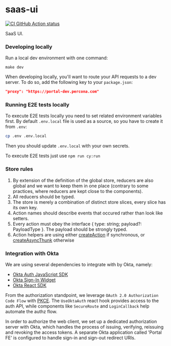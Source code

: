 # saas-ui

[![CI GitHub Action status](https://github.com/percona-platform/saas-ui/workflows/CI/badge.svg?branch=main)](https://github.com/percona-platform/saas-ui/actions?query=workflow%3ACI+branch%3Amain)

SaaS UI.

### Developing locally

Run a local dev environment with one command:

`make dev`

When developing locally, you'll want to route your API requests to a dev server. To do so, add the following key to your `package.json`:

```json
"proxy": "https://portal-dev.percona.com"
```

### Running E2E tests locally

To execute E2E tests locally you need to set related environment variables first. By default `.env.local` file is used as a source,
so you have to create it from `.env`:

```sh
cp .env .env.local
```

Then you should update `.env.local` with your own secrets.

To execute E2E tests just use `npm run cy:run`

### Store rules

1. By extension of the definition of the global store, reducers are also global and we want to keep
   them in one place (contrary to some practices, where reducers are kept close to the components).
2. All reducers should be typed.
3. The store is merely a combination of distinct store slices, every slice has its own key.
4. Action names should describe events that occured rather than look like setters.
5. Every action must obey the interface { type: string; payload?: PayloadType }. The payload should be strongly typed.
6. Action helpers are using either [createAction](https://redux-toolkit.js.org/api/createAction) if synchronous, or [createAsyncThunk](https://redux-toolkit.js.org/api/createAsyncThunk) otherwise

### Integration with Okta

We are using several dependencies to integrate with by Okta, namely:

- [Okta Auth JavaScript SDK](https://github.com/okta/okta-auth-js)
- [Okta Sign-In Widget](https://github.com/okta/okta-signin-widget)
- [Okta React SDK](https://github.com/okta/okta-react)

From the authorization standpoint, we leverage `OAuth 2.0 Authorization Code Flow` with [PKCE](https://tools.ietf.org/html/rfc7636).
The `UseOktaAuth` react hook provides access to the auth API, while components like `SecureRoute` and `LoginCallback` help automate the authz flow.

In order to authorize the web client, we set up a dedicated authorization server with Okta, which handles the process of issuing, verifying, reissuing and revoking the access tokens. A separate Okta application called 'Portal FE' is configured to handle sign-in and sign-out redirect URIs.
